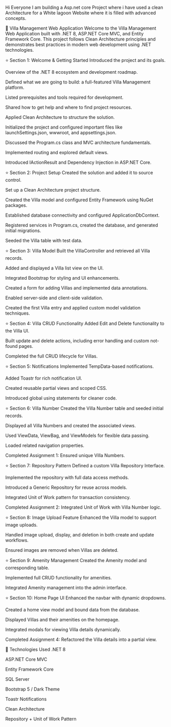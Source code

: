 Hi Everyone I am building a Asp.net core Project where i have used a clean Architecture for a White lagoon Website where it is filled with advanced concepts.  

🏡 Villa Management Web Application
Welcome to the Villa Management Web Application built with .NET 8, ASP.NET Core MVC, and Entity Framework Core. This project follows Clean Architecture principles and demonstrates best practices in modern web development using .NET technologies.

⭐️ Section 1: Welcome & Getting Started
Introduced the project and its goals.

Overview of the .NET 8 ecosystem and development roadmap.

Defined what we are going to build: a full-featured Villa Management platform.

Listed prerequisites and tools required for development.

Shared how to get help and where to find project resources.

Applied Clean Architecture to structure the solution.

Initialized the project and configured important files like launchSettings.json, wwwroot, and appsettings.json.

Discussed the Program.cs class and MVC architecture fundamentals.

Implemented routing and explored default views.

Introduced IActionResult and Dependency Injection in ASP.NET Core.

⭐️ Section 2: Project Setup
Created the solution and added it to source control.

Set up a Clean Architecture project structure.

Created the Villa model and configured Entity Framework using NuGet packages.

Established database connectivity and configured ApplicationDbContext.

Registered services in Program.cs, created the database, and generated initial migrations.

Seeded the Villa table with test data.

⭐️ Section 3: Villa Model
Built the VillaController and retrieved all Villa records.

Added and displayed a Villa list view on the UI.

Integrated Bootstrap for styling and UI enhancements.

Created a form for adding Villas and implemented data annotations.

Enabled server-side and client-side validation.

Created the first Villa entry and applied custom model validation techniques.

⭐️ Section 4: Villa CRUD Functionality
Added Edit and Delete functionality to the Villa UI.

Built update and delete actions, including error handling and custom not-found pages.

Completed the full CRUD lifecycle for Villas.

⭐️ Section 5: Notifications
Implemented TempData-based notifications.

Added Toastr for rich notification UI.

Created reusable partial views and scoped CSS.

Introduced global using statements for cleaner code.

⭐️ Section 6: Villa Number
Created the Villa Number table and seeded initial records.

Displayed all Villa Numbers and created the associated views.

Used ViewData, ViewBag, and ViewModels for flexible data passing.

Loaded related navigation properties.

Completed Assignment 1: Ensured unique Villa Numbers.

⭐️ Section 7: Repository Pattern
Defined a custom Villa Repository Interface.

Implemented the repository with full data access methods.

Introduced a Generic Repository for reuse across models.

Integrated Unit of Work pattern for transaction consistency.

Completed Assignment 2: Integrated Unit of Work with Villa Number logic.

⭐️ Section 8: Image Upload Feature
Enhanced the Villa model to support image uploads.

Handled image upload, display, and deletion in both create and update workflows.

Ensured images are removed when Villas are deleted.

⭐️ Section 9: Amenity Management
Created the Amenity model and corresponding table.

Implemented full CRUD functionality for amenities.

Integrated Amenity management into the admin interface.

⭐️ Section 10: Home Page UI
Enhanced the navbar with dynamic dropdowns.

Created a home view model and bound data from the database.

Displayed Villas and their amenities on the homepage.

Integrated modals for viewing Villa details dynamically.

Completed Assignment 4: Refactored the Villa details into a partial view.

🚀 Technologies Used
.NET 8

ASP.NET Core MVC

Entity Framework Core

SQL Server

Bootstrap 5 / Dark Theme

Toastr Notifications

Clean Architecture

Repository + Unit of Work Pattern

